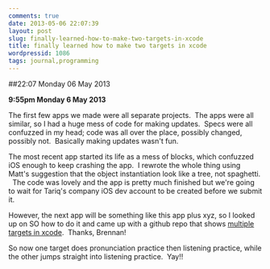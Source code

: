 ```yaml
---
comments: true
date: 2013-05-06 22:07:39
layout: post
slug: finally-learned-how-to-make-two-targets-in-xcode
title: finally learned how to make two targets in xcode
wordpressid: 1086
tags: journal,programming
---
```


##22:07 Monday 06 May 2013

**9:55pm Monday 6 May 2013**

The first few apps we made were all separate projects.  The apps were all similar, so I had a huge mess of code for making updates.  Specs were all confuzzed in my head; code was all over the place, possibly changed, possibly not.  Basically making updates wasn't fun.

The most recent app started its life as a mess of blocks, which confuzzed iOS enough to keep crashing the app.  I rewrote the whole thing using Matt's suggestion that the object instantiation look like a tree, not spaghetti.   The code was lovely and the app is pretty much finished but we're going to wait for Tariq's company iOS dev account to be created before we submit it.

However, the next app will be something like this app plus xyz, so I looked up on SO how to do it and came up with a github repo that shows [multiple targets in xcode](https://github.com/brennanMKE/MultipleTargets).  Thanks, Brennan!

So now one target does pronunciation practice then listening practice, while the other jumps straight into listening practice.  Yay!!


